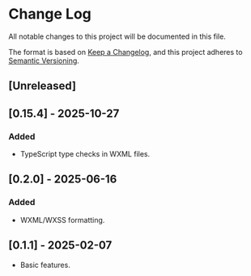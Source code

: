 # Change Log

All notable changes to this project will be documented in this file.

The format is based on [Keep a Changelog](https://keepachangelog.com/en/1.1.0/),
and this project adheres to [Semantic Versioning](https://semver.org/spec/v2.0.0.html).

## [Unreleased]

## [0.15.4] - 2025-10-27

### Added

* TypeScript type checks in WXML files.

## [0.2.0] - 2025-06-16

### Added

* WXML/WXSS formatting.

## [0.1.1] - 2025-02-07

* Basic features.
